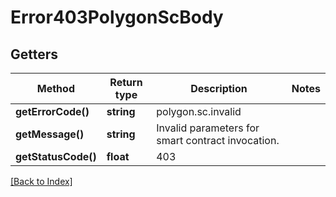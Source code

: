 # Error403PolygonScBody

## Getters

Method | Return type | Description | Notes
------------ | ------------- | ------------- | -------------
**getErrorCode()** | **string** | polygon.sc.invalid |
**getMessage()** | **string** | Invalid parameters for smart contract invocation. |
**getStatusCode()** | **float** | 403 |

[[Back to Index]](../index.md)
